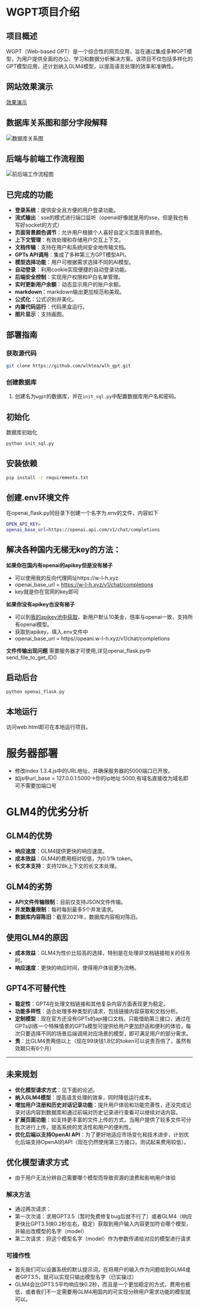 # WGPT项目介绍

## 项目概述

WGPT（Web-based GPT）是一个综合性的网页应用，旨在通过集成多种GPT模型，为用户提供全面的办公、学习和数据分析解决方案。该项目不仅包括多样化的GPT模型应用，还计划纳入GLM4模型，以提高语言处理的效率和准确性。

## 网站效果演示
[效果演示](https://github.com/wlhtea/wlh_gpt/assets/115779315/8ef911a7-af13-4af6-b155-fe47331c0a8c)

## 数据库关系图和部分字段解释

![数据库关系图](./images/数据库关系字段解释.png)

## 后端与前端工作流程图

![前后端工作流程图](./images/关系图.png)

## 已完成的功能

- **登录系统**：提供安全且方便的用户登录功能。
- **流式输出**：sse的模式进行端口监听（openai好像就是用的sse，但是我也有写好socket的方式）
- **页面背景颜色调节**：允许用户根据个人喜好自定义页面背景颜色。
- **上下文管理**：有效处理和存储用户交互上下文。
- **文档传输**：支持在用户和系统间安全地传输文档。
- **GPTs API调用**：集成了多种第三方GPT模型API。
- **模型选择功能**：用户可根据需求选择不同的AI模型。
- **自动登录**：利用cookie实现便捷的自动登录功能。
- **后端安全控制**：实现用户权限和IP白名单管理。
- **实时更新用户余额**：动态显示用户的账户余额。
- **markdown**：markdown输出更加规范和美观。
- **公式化**：公式识别并美化。
- **内置代码运行**：代码黑盒运行。
- **图片显示**：支持画图。

## 部署指南



### 获取源代码

```sh
git clone https://github.com/wlhtea/wlh_gpt.git
```

### 创建数据库

1. 创建名为`wgpt`的数据库，并在`init_sql.py`中配置数据库用户名和密码。

## 初始化

数据库初始化

```sh
python init_sql.py
```

## 安装依赖

```sh
pip install -r requirements.txt
```

## 创建.env环境文件
在openai_flask.py同目录下创建一个名字为.env的文件，内容如下
```sh
OPEN_API_KEY=
openai_base_url=https://openai.api.com/v1/chat/completions
```

## 解决各种国内无梯无key的方法：
**如果你在国内有openai的apikey但是没有梯子**
- 可以使用我的反向代理网址https://w-l-h.xyz
- openai_base_url = https://w-l-h.xyz/v1/chat/completions
- key就是你在官网的key即可

**如果你没有apikey也没有梯子**
- 可以到[我的apikey池中获取](https:openai.w-l-h.xyz)，新用户默认10美金，倍率与openai一致，支持所有openai模型。
- 获取到apikey，填入.env文件中
- openai_base_url = https//opeani.w-l-h.xyz/v1/chat/completions

**文件传输出现问题**
需要服务器才可使用,详见openai_flask.py中send_file_to_get_ID()

## 启动后台

```sh
python openai_flask.py
```

## 本地运行

访问web.html即可在本地运行项目。

# 服务器部署

- 修改index 1.3.4.js中的URL地址，并确保服务器的5000端口已开放。
- 如js中url_base = 127.0.0.1:5000->你的ip地址:5000,有域名直接改为域名即可不需要加端口号

# GLM4的优劣分析

## GLM4的优势

- **响应速度**：GLM4提供更快的响应速度。
- **成本效益**：GLM4的费用相对较低，为0.1/1k token。
- **长文本支持**：支持128k上下文的长文本处理。

## GLM4的劣势

- **API文件传输限制**：目前仅支持JSON文件传输。
- **并发数量限制**：每时每刻最多5个并发请求。
- **数据库内容陈旧**：截至2021年，数据库内容相对陈旧。

## 使用GLM4的原因

- **成本效益**：GLM4为性价比较高的选择，特别是在处理非文档链接相关的任务时。
- **响应速度**：更快的响应时间，使得用户体验更为流畅。

## GPT4不可替代性

- **稳定性**：GPT4在处理文档链接和其他复杂内容方面表现更为稳定。
- **功能多样性**：适合处理多种类型的请求，包括链接内容获取和文档分析。
- **定制模型**：现在官方还没有GPTs的api接口文档，只能借助第三接口，通过在GPTs训练一个特殊情景的GPTs模型可提供给用户更加舒适和便利的体验，每次只要选择不同的场景后端调用对应场景的模型，即可满足用户的部分需求。
- **贵**：比GLM4贵两倍以上（现在99块钱1.8亿的token可以说贵百倍了，虽然有效期只有6个月）

***

## 未来规划
- **优化模型请求方式**：见下面的论述。
- **纳入GLM4模型**：提高语言处理的效率，同时降低运行成本。
- **增加用户注册和历史对话记录功能**：提升用户体验和功能完善性，还没完成记录对话内容到数据库和通过前端对历史记录进行查看可以继续对话内容。
- **扩展页面功能**：如支持更丰富的文件上传的方式，当用户提供了较多文件可分批次进行上传，提高系统的灵活性和用户的便利性。
- **优化后端以支持OpenAI API**：为了更好地适应市场变化和技术进步，计划优化后端支持OpenAI的API（现在仍然使用第三方接口，测试起来费用较低）。

## 优化模型请求方式
- 由于用户无法分辨自己需要哪个模型而导致资源的浪费和影响用户体验
### 解决方法
  - 通过两次请求：
  - 第一次次请：求用GPT3.5（暂时免费修复bug后就不行了）或者GLM4（响应更快比GPT3.5快0.2秒左右，稳定）获取到用户输入内容更加符合哪个模型，并输出改模型的名字（model）
  - 第二次请求：将这个模型名字（model）作为参数传递给对应的模型进行请求
### 可操作性
- 首先我们可以设置系统的默认提示词，在将用户的输入作为问题给到GLM4或者GPT3.5，就可以实现只输出模型名字（已实操过）
- GLM4会比GPT3.5平均响应快0.2秒，而且是一个更加稳定的方式，费用也极低，或者我们不一定需要用GLM4用国内的可实现分辨用户需求功能的模型就可以。
